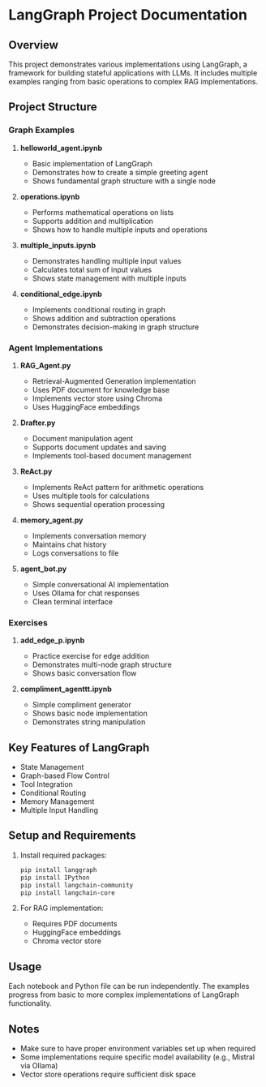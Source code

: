 # LangGraph Project Documentation

## Overview
This project demonstrates various implementations using LangGraph, a framework for building stateful applications with LLMs. It includes multiple examples ranging from basic operations to complex RAG implementations.

## Project Structure

### Graph Examples
1. **helloworld_agent.ipynb**
   - Basic implementation of LangGraph
   - Demonstrates how to create a simple greeting agent
   - Shows fundamental graph structure with a single node

2. **operations.ipynb**
   - Performs mathematical operations on lists
   - Supports addition and multiplication
   - Shows how to handle multiple inputs and operations

3. **multiple_inputs.ipynb**
   - Demonstrates handling multiple input values
   - Calculates total sum of input values
   - Shows state management with multiple inputs

4. **conditional_edge.ipynb**
   - Implements conditional routing in graph
   - Shows addition and subtraction operations
   - Demonstrates decision-making in graph structure

### Agent Implementations

1. **RAG_Agent.py**
   - Retrieval-Augmented Generation implementation
   - Uses PDF document for knowledge base
   - Implements vector store using Chroma
   - Uses HuggingFace embeddings

2. **Drafter.py**
   - Document manipulation agent
   - Supports document updates and saving
   - Implements tool-based document management

3. **ReAct.py**
   - Implements ReAct pattern for arithmetic operations
   - Uses multiple tools for calculations
   - Shows sequential operation processing

4. **memory_agent.py**
   - Implements conversation memory
   - Maintains chat history
   - Logs conversations to file

5. **agent_bot.py**
   - Simple conversational AI implementation
   - Uses Ollama for chat responses
   - Clean terminal interface

### Exercises
1. **add_edge_p.ipynb**
   - Practice exercise for edge addition
   - Demonstrates multi-node graph structure
   - Shows basic conversation flow

2. **compliment_agenttt.ipynb**
   - Simple compliment generator
   - Shows basic node implementation
   - Demonstrates string manipulation

## Key Features of LangGraph
- State Management
- Graph-based Flow Control
- Tool Integration
- Conditional Routing
- Memory Management
- Multiple Input Handling

## Setup and Requirements
1. Install required packages:
   ```bash
   pip install langgraph
   pip install IPython
   pip install langchain-community
   pip install langchain-core
   ```

2. For RAG implementation:
   - Requires PDF documents
   - HuggingFace embeddings
   - Chroma vector store

## Usage
Each notebook and Python file can be run independently. The examples progress from basic to more complex implementations of LangGraph functionality.

## Notes
- Make sure to have proper environment variables set up when required
- Some implementations require specific model availability (e.g., Mistral via Ollama)
- Vector store operations require sufficient disk space

